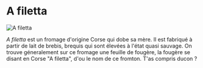 A filetta
===

![A filetta](http://upload.wikimedia.org/wikipedia/commons/thumb/6/63/Fromage-Afiletta.jpg/800px-Fromage-Afiletta.jpg)

*A filetta* est un fromage d'origine Corse qui dobe sa mère. Il est fabriqué à partir de lait de brebis, brequis qui sont élevées à l'état quasi sauvage.
On trouve géneralement sur ce fromage une feuille de fougère, la fougère se disant en Corse "A filetta", d'ou le nom de ce fromton. T'as compris ducon ?